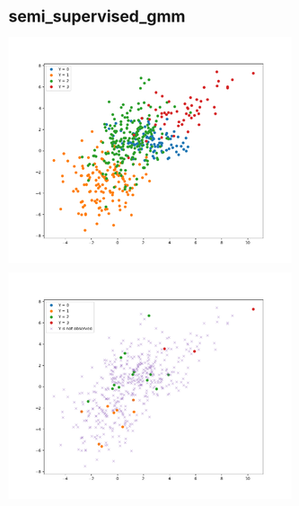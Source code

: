 # semi_supervised_gmm

![True Y](plot_simulation_x_and_true_y.png)

![Observed Y](plot_simulation_x_and_observed_y.png)